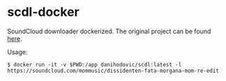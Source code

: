 # scdl-docker

SoundCloud downloader dockerized. The original project can be found [here](https://github.com/flyingrub/scdl).

Usage:

```
$ docker run -it -v $PWD:/app danihodovic/scdl:latest -l https://soundcloud.com/mommusic/dissidenten-fata-morgana-mom-re-edit
```
